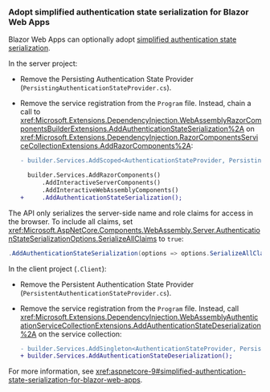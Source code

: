 ### Adopt simplified authentication state serialization for Blazor Web Apps

Blazor Web Apps can optionally adopt [simplified authentication state serialization](xref:aspnetcore-9#simplified-authentication-state-serialization-for-blazor-web-apps).

In the server project:

* Remove the Persisting Authentication State Provider (`PersistingAuthenticationStateProvider.cs`).

* Remove the service registration from the `Program` file. Instead, chain a call to <xref:Microsoft.Extensions.DependencyInjection.WebAssemblyRazorComponentsBuilderExtensions.AddAuthenticationStateSerialization%2A> on <xref:Microsoft.Extensions.DependencyInjection.RazorComponentsServiceCollectionExtensions.AddRazorComponents%2A>:

  ```diff
  - builder.Services.AddScoped<AuthenticationStateProvider, PersistingAuthenticationStateProvider>();

    builder.Services.AddRazorComponents()
        .AddInteractiveServerComponents()
        .AddInteractiveWebAssemblyComponents()
  +     .AddAuthenticationStateSerialization();
  ```

The API only serializes the server-side name and role claims for access in the browser. To include all claims, set <xref:Microsoft.AspNetCore.Components.WebAssembly.Server.AuthenticationStateSerializationOptions.SerializeAllClaims> to `true`:

```csharp
.AddAuthenticationStateSerialization(options => options.SerializeAllClaims = true);
```

In the client project (`.Client`):

* Remove the Persistent Authentication State Provider (`PersistentAuthenticationStateProvider.cs`).

* Remove the service registration from the `Program` file. Instead, call <xref:Microsoft.Extensions.DependencyInjection.WebAssemblyAuthenticationServiceCollectionExtensions.AddAuthenticationStateDeserialization%2A> on the service collection:

  ```diff
  - builder.Services.AddSingleton<AuthenticationStateProvider, PersistentAuthenticationStateProvider>();
  + builder.Services.AddAuthenticationStateDeserialization();
  ```

For more information, see <xref:aspnetcore-9#simplified-authentication-state-serialization-for-blazor-web-apps>.
